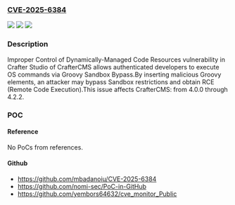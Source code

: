 ### [CVE-2025-6384](https://cve.mitre.org/cgi-bin/cvename.cgi?name=CVE-2025-6384)
![](https://img.shields.io/static/v1?label=Product&message=CrafterCMS&color=blue)
![](https://img.shields.io/static/v1?label=Version&message=4.0.0%20&color=brightgreen)
![](https://img.shields.io/static/v1?label=Vulnerability&message=CWE-913%20Improper%20Control%20of%20Dynamically-Managed%20Code%20Resources&color=brightgreen)

### Description

Improper Control of Dynamically-Managed Code Resources vulnerability in Crafter Studio of CrafterCMS allows authenticated developers to execute OS commands via Groovy Sandbox Bypass.By inserting malicious Groovy elements, an attacker may bypass Sandbox restrictions and obtain RCE (Remote Code Execution).This issue affects CrafterCMS: from 4.0.0 through 4.2.2.

### POC

#### Reference
No PoCs from references.

#### Github
- https://github.com/mbadanoiu/CVE-2025-6384
- https://github.com/nomi-sec/PoC-in-GitHub
- https://github.com/yembors64632/cve_monitor_Public

